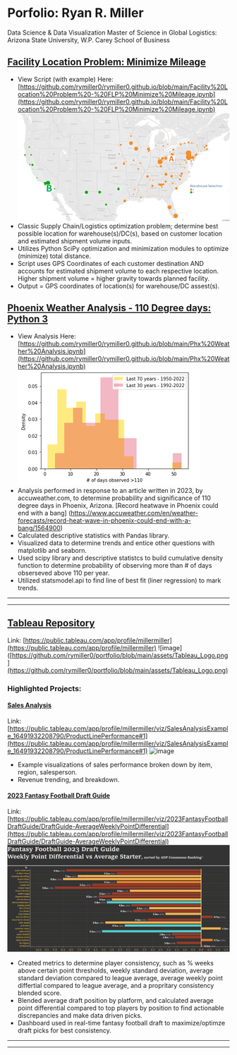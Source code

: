 # Porfolio: Ryan R. Miller
Data Science & Data Visualization
Master of Science in Global Logistics: Arizona State University, W.P. Carey School of Business

## [Facility Location Problem: Minimize Mileage](https://github.com/rymiller0/rymiller0.github.io/blob/main/Facility%20Location%20Problem%20-%20FLP%20Minimize%20Mileage.ipynb)
* View Script (with example) Here: [https://github.com/rymiller0/rymiller0.github.io/blob/main/Facility%20Location%20Problem%20-%20FLP%20Minimize%20Mileage.ipynb](https://github.com/rymiller0/rymiller0.github.io/blob/main/Facility%20Location%20Problem%20-%20FLP%20Minimize%20Mileage.ipynb)
![image](https://github.com/rymiller0/portfolio/blob/main/assets/FLP_image%20solution.png)
* Classic Supply Chain/Logistics optimization problem; determine best possible location for warehouse(s)/DC(s), based on customer location and estimated shipment volume inputs.
* Utilizes Python SciPy optimization and minimization modules to optimize (minimize) total distance. 
* Script uses GPS Coordinates of each customer destination AND accounts for estimated shipment volume to each respective location. Higher shipment volume = higher gravity towards planned facility.
* Output = GPS coordinates of location(s) for warehouse/DC assest(s).
  
## [Phoenix Weather Analysis - 110 Degree days: Python 3](https://github.com/rymiller0/portfolio/blob/main/Phx%20Weather%20Analysis.ipynb)
* View Analysis Here: [https://github.com/rymiller0/rymiller0.github.io/blob/main/Phx%20Weather%20Analysis.ipynb](https://github.com/rymiller0/rymiller0.github.io/blob/main/Phx%20Weather%20Analysis.ipynb)
![image](https://github.com/rymiller0/portfolio/blob/main/assets/phx%20weather%20header%20image.png)
* Analysis performed in response to an article written in 2023, by accuweather.com, to determine probability and significance of 110 degree days in Phoenix, Arizona.
[Record heatwave in Phoenix could end with a bang] (https://www.accuweather.com/en/weather-forecasts/record-heat-wave-in-phoenix-could-end-with-a-bang/1564900) 
* Calculated descriptive statistics with Pandas library.
* Visualized data to determine trends and entice other questions with matplotlib and seaborn.
* Used scipy library and descriptive statistcs to build cumulative density function to determine probability of observing more than # of days obserseved above 110 per year.
* Utilized statsmodel.api to find line of best fit (liner regression) to mark trends.
--------------------------------------------------------------------------------------------------
--------------------------------------------------------------------------------------------------
## [Tableau Repository](https://public.tableau.com/app/profile/millermiller)
Link: [https://public.tableau.com/app/profile/millermiller](https://public.tableau.com/app/profile/millermiller)
![image]([https://github.com/rymiller0/portfolio/blob/main/assets/Tableau_Logo.png](https://github.com/rymiller0/portfolio/blob/main/assets/Tableau_Logo.png)



### Highlighted Projects:

#### [Sales Analysis](https://public.tableau.com/app/profile/millermiller/viz/SalesAnalysisExample_16491932208790/ProductLinePerformance#1)
Link:[https://public.tableau.com/app/profile/millermiller/viz/SalesAnalysisExample_16491932208790/ProductLinePerformance#1](https://public.tableau.com/app/profile/millermiller/viz/SalesAnalysisExample_16491932208790/ProductLinePerformance#1)
![image]([https://github.com/rymiller0/portfolio/blob/main/assets/Tableau_Logo.png](https://github.com/rymiller0/portfolio/blob/main/assets/tableau_sales%20analysis%20image.png))
* Example visualizations of sales performance broken down by item, region, salesperson.
* Revenue trending, and breakdown.
  
#### [2023 Fantasy Football Draft Guide](https://public.tableau.com/app/profile/millermiller/viz/2023FantasyFootballDraftGuide/DraftGuide-AverageWeeklyPointDifferential)
Link: [https://public.tableau.com/app/profile/millermiller/viz/2023FantasyFootballDraftGuide/DraftGuide-AverageWeeklyPointDifferential](https://public.tableau.com/app/profile/millermiller/viz/2023FantasyFootballDraftGuide/DraftGuide-AverageWeeklyPointDifferential)
![image](https://github.com/rymiller0/portfolio/blob/main/assets/Tableau_fantasy%20football%20draft%20analysis%20image.png)
* Created metrics to determine player consistency, such as % weeks above certain point thresholds, weekly standard deviation, average standard deviation compared to league average, average weekly point differtial compared to league average, and a propritary consistency blended score.
* Blended average draft position by platform, and calculated average point differential compared to top players by position to find actionable discrepancies and make data driven picks.
* Dashboard used in real-time fantasy football draft to maximize/optimze draft picks for best consistency. 
--------------------------------------------------------------------------------------------------
--------------------------------------------------------------------------------------------------
